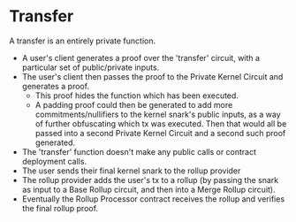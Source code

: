 # Transfer

A transfer is an entirely private function.

- A user's client generates a proof over the 'transfer' circuit, with a particular set of public/private inputs. 
- The user's client then passes the proof to the Private Kernel Circuit and generates a proof.
  - This proof hides the function which has been executed.
  - A padding proof could then be generated to add more commitments/nullifiers to the kernel snark's public inputs, as a way of further obfuscating which tx was executed. Then that would all be passed into a second Private Kernel Circuit and a second such proof generated.
- The 'transfer' function doesn't make any public calls or contract deployment calls.
- The user sends their final kernel snark to the rollup provider
- The rollup provider adds the user's tx to a rollup (by passing the snark as input to a Base Rollup circuit, and then into a Merge Rollup circuit).
- Eventually the Rollup Processor contract receives the rollup and verifies the final rollup proof.